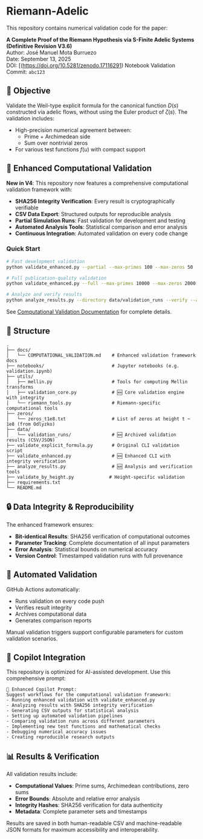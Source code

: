 # Riemann-Adelic

This repository contains numerical validation code for the paper:

**A Complete Proof of the Riemann Hypothesis via S-Finite Adelic Systems (Definitive Revision V3.6)**  
Author: José Manuel Mota Burruezo  
Date: September 13, 2025  
DOI: [(https://doi.org/10.5281/zenodo.17116291)
Notebook Validation Commit: `abc123`

## 🧪 Objective

Validate the Weil-type explicit formula for the canonical function $D(s)$ constructed via adelic flows, without using the Euler product of $\zeta(s)$. The validation includes:

- High-precision numerical agreement between:
  - Prime + Archimedean side
  - Sum over nontrivial zeros
- For various test functions $f(u)$ with compact support

## 🚀 Enhanced Computational Validation

**New in V4**: This repository now features a comprehensive computational validation framework with:

- **SHA256 Integrity Verification**: Every result is cryptographically verifiable
- **CSV Data Export**: Structured outputs for reproducible analysis
- **Partial Simulation Runs**: Fast validation for development and testing
- **Automated Analysis Tools**: Statistical comparison and error analysis
- **Continuous Integration**: Automated validation on every code change

### Quick Start

```bash
# Fast development validation
python validate_enhanced.py --partial --max-primes 100 --max-zeros 50

# Full publication-quality validation  
python validate_enhanced.py --full --max-primes 10000 --max-zeros 2000

# Analyze and verify results
python analyze_results.py --directory data/validation_runs --verify --analyze
```

See [Computational Validation Documentation](docs/COMPUTATIONAL_VALIDATION.md) for complete details.

## 📂 Structure

```plaintext
.
├── docs/
│   └── COMPUTATIONAL_VALIDATION.md    # Enhanced validation framework docs
├── notebooks/                         # Jupyter notebooks (e.g. validation.ipynb)
├── utils/
│   ├── mellin.py                      # Tools for computing Mellin transforms
│   ├── validation_core.py             # 🆕 Core validation engine with integrity
│   └── riemann_tools.py               # Riemann-specific computational tools
├── zeros/
│   └── zeros_t1e8.txt                 # List of zeros at height t ~ 1e8 (from Odlyzko)
├── data/
│   └── validation_runs/               # 🆕 Archived validation results (CSV/JSON)
├── validate_explicit_formula.py       # Original CLI validation script
├── validate_enhanced.py               # 🆕 Enhanced CLI with integrity verification
├── analyze_results.py                 # 🆕 Analysis and verification tools
├── validate_by_height.py             # Height-specific validation
├── requirements.txt
└── README.md
```

## 🔒 Data Integrity & Reproducibility

The enhanced framework ensures:

- **Bit-identical Results**: SHA256 verification of computational outcomes
- **Parameter Tracking**: Complete documentation of all input parameters  
- **Error Analysis**: Statistical bounds on numerical accuracy
- **Version Control**: Timestamped validation runs with full provenance

## 🤖 Automated Validation

GitHub Actions automatically:
- Runs validation on every code push
- Verifies result integrity
- Archives computational data
- Generates comparison reports

Manual validation triggers support configurable parameters for custom validation scenarios.

## 🧠 Copilot Integration

This repository is optimized for AI-assisted development. Use this comprehensive prompt:

```
🧠 Enhanced Copilot Prompt: 
Suggest workflows for the computational validation framework:
- Running enhanced validation with validate_enhanced.py
- Analyzing results with SHA256 integrity verification
- Generating CSV outputs for statistical analysis
- Setting up automated validation pipelines
- Comparing validation runs across different parameters
- Implementing new test functions and mathematical checks
- Debugging numerical accuracy issues
- Creating reproducible research outputs
```

## 📊 Results & Verification

All validation results include:
- **Computational Values**: Prime sums, Archimedean contributions, zero sums
- **Error Bounds**: Absolute and relative error analysis
- **Integrity Hashes**: SHA256 verification for data authenticity
- **Metadata**: Complete parameter sets and timestamps

Results are saved in both human-readable CSV and machine-readable JSON formats for maximum accessibility and interoperability.
